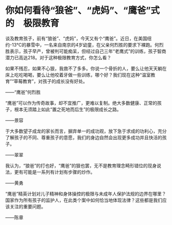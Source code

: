 # 你如何看待“狼爸”、“虎妈”、“鹰爸”式的　极限教育

谈及教育孩子，前有“狼爸”、“虎妈”，今天又有个“鹰爸”。近日，在美国纽约-13℃的暴雪中，一名来自南京的4岁幼童，在父亲何烈胜的要求下裸跑。何烈胜表示，孩子早产，曾被判可能痴呆，但经过自己三年“老鹰式”的训练，孩子智商潜力已高达218。对于这种极限教育方式，你怎么看？ 

如果不残忍，如果不心狠，我救不了多多。你说一个骨折的人，要么让他天天躺在床上吃吃喝喝，要么让他咬着牙做一些训练，哪个好？我们现在这种“温室教育”“草莓教育”，对孩子的成长没有好处。 

——“鹰爸”何烈胜 

“鹰爸”可以作为传奇故事，却不宜推广，更难以复制。绝大多数健康、正常的孩子，根本无须踏上如此“置之死地而后生”的极限成长之路。 

——景容 

于大多数望子成龙的家长而言，摒弃单一的成功观，放下急于求成的功利心，充分了解孩子的不同、尊重孩子的意愿，我们的身边自然会出现更多成功并且快活的孩子。 

——翠翠 

我认为，“狼爸”的打也好，“鹰爸”的狠也罢，无不是教育理念畸形错位的现身说法，更有可能是一系列有计划有步骤的炒作。 

——黄勇 

“鹰爸”精英计划对儿子精神和身体操控的极限与未成年人保护法规的边界在哪里？国家作为所有孩子的监护人，在此类个案中如何恰当地体现法律？这些都是我们应该关注的重要问题。 

——陈章